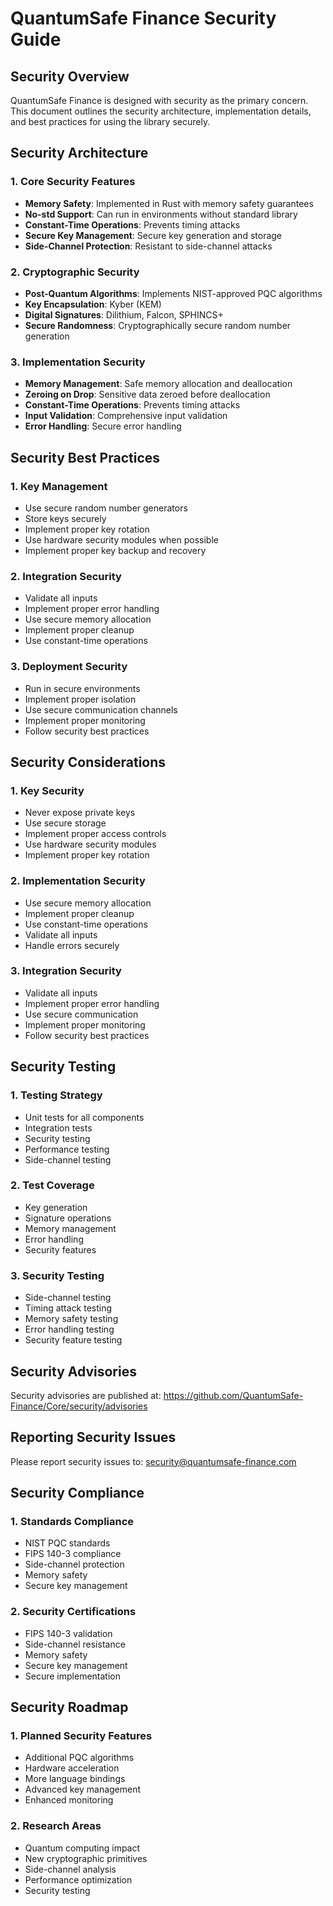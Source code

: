 # QuantumSafe Finance Security Guide

## Security Overview

QuantumSafe Finance is designed with security as the primary concern. This document outlines the security architecture, implementation details, and best practices for using the library securely.

## Security Architecture

### 1. Core Security Features

- **Memory Safety**: Implemented in Rust with memory safety guarantees
- **No-std Support**: Can run in environments without standard library
- **Constant-Time Operations**: Prevents timing attacks
- **Secure Key Management**: Secure key generation and storage
- **Side-Channel Protection**: Resistant to side-channel attacks

### 2. Cryptographic Security

- **Post-Quantum Algorithms**: Implements NIST-approved PQC algorithms
- **Key Encapsulation**: Kyber (KEM)
- **Digital Signatures**: Dilithium, Falcon, SPHINCS+
- **Secure Randomness**: Cryptographically secure random number generation

### 3. Implementation Security

- **Memory Management**: Safe memory allocation and deallocation
- **Zeroing on Drop**: Sensitive data zeroed before deallocation
- **Constant-Time Operations**: Prevents timing attacks
- **Input Validation**: Comprehensive input validation
- **Error Handling**: Secure error handling

## Security Best Practices

### 1. Key Management

- Use secure random number generators
- Store keys securely
- Implement proper key rotation
- Use hardware security modules when possible
- Implement proper key backup and recovery

### 2. Integration Security

- Validate all inputs
- Implement proper error handling
- Use secure memory allocation
- Implement proper cleanup
- Use constant-time operations

### 3. Deployment Security

- Run in secure environments
- Implement proper isolation
- Use secure communication channels
- Implement proper monitoring
- Follow security best practices

## Security Considerations

### 1. Key Security

- Never expose private keys
- Use secure storage
- Implement proper access controls
- Use hardware security modules
- Implement proper key rotation

### 2. Implementation Security

- Use secure memory allocation
- Implement proper cleanup
- Use constant-time operations
- Validate all inputs
- Handle errors securely

### 3. Integration Security

- Validate all inputs
- Implement proper error handling
- Use secure communication
- Implement proper monitoring
- Follow security best practices

## Security Testing

### 1. Testing Strategy

- Unit tests for all components
- Integration tests
- Security testing
- Performance testing
- Side-channel testing

### 2. Test Coverage

- Key generation
- Signature operations
- Memory management
- Error handling
- Security features

### 3. Security Testing

- Side-channel testing
- Timing attack testing
- Memory safety testing
- Error handling testing
- Security feature testing

## Security Advisories

Security advisories are published at:
https://github.com/QuantumSafe-Finance/Core/security/advisories

## Reporting Security Issues

Please report security issues to:
security@quantumsafe-finance.com

## Security Compliance

### 1. Standards Compliance

- NIST PQC standards
- FIPS 140-3 compliance
- Side-channel protection
- Memory safety
- Secure key management

### 2. Security Certifications

- FIPS 140-3 validation
- Side-channel resistance
- Memory safety
- Secure key management
- Secure implementation

## Security Roadmap

### 1. Planned Security Features

- Additional PQC algorithms
- Hardware acceleration
- More language bindings
- Advanced key management
- Enhanced monitoring

### 2. Research Areas

- Quantum computing impact
- New cryptographic primitives
- Side-channel analysis
- Performance optimization
- Security testing
